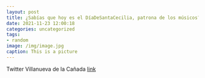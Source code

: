 ```yaml
---
layout: post
title: ¿Sabías que hoy es el DíaDeSantaCecilia, patrona de los músicos? Para celebrarlo, la Escuela Municipal de Música y Danza de Vi...
date: 2021-11-23 12:00:18
categories: uncategorized
tags:
- random
image: /img/image.jpg
caption: This is a picture
---
```

Twitter Villanueva de la Cañada [link](https://twitter.com/AytoVDLCanada/status/1462749472702799880)
